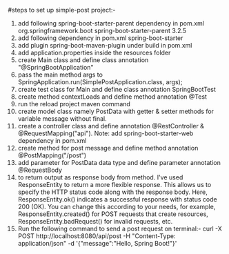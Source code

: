 #steps to set up simple-post project:-
1) add following spring-boot-starter-parent dependency in pom.xml
   <parent>
   <groupId>org.springframework.boot</groupId>
   <artifactId>spring-boot-starter-parent</artifactId>
   <version>3.2.5</version>
   <relativePath/> <!-- lookup parent from repository -->
   </parent>
2) add following dependency in pom.xml
   spring-boot-starter
3) add plugin spring-boot-maven-plugin under build in pom.xml
4) add application.properties inside the resources folder
5) create Main class and define class annotation "@SpringBootApplication"
6) pass the main method args to SpringApplication.run(SimplePostApplication.class, args);
7) create test class for Main and define class annotation SpringBootTest
8) create method contextLoads and define method annotation @Test
9) run the reload project maven command
10) create model class namely PostData with getter & setter methods for variable message without final.
11) create a controller class and define annotation @RestController & @RequestMapping("api"). Note: add spring-boot-starter-web dependency in pom.xml
12) create method for post message and define method annotation @PostMapping("/post")
13) add parameter for PostData data type and define parameter annotation @RequestBody
14) to return output as response body from method. I've used ResponseEntity to return a 
more flexible response. This allows us to specify the HTTP status code along with the response body. 
Here, ResponseEntity.ok() indicates a successful response with status code 200 (OK). You can change 
this according to your needs, for example, ResponseEntity.created() for POST requests that create resources,
ResponseEntity.badRequest() for invalid requests, etc.
15) Run the  following command to send a post request on terminal:-
    curl -X POST http://localhost:8080/api/post -H "Content-Type: application/json" -d '{"message":"Hello, Spring Boot!"}'
